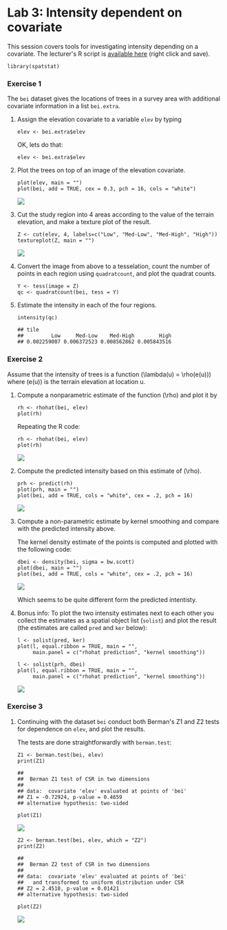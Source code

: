 Lab 3: Intensity dependent on covariate
================

This session covers tools for investigating intensity depending on a covariate.
The lecturer's R script is [available here](https://raw.githubusercontent.com/spatstat/testWorkshop/master/Scripts/script03.R) (right click and save).

``` {.r}
library(spatstat)
```

### Exercise 1

The `bei` dataset gives the locations of trees in a survey area with additional covariate information in a list `bei.extra`.

1.  Assign the elevation covariate to a variable `elev` by typing

    ``` {.r}
    elev <- bei.extra$elev
    ```

    OK, lets do that:

    ``` {.r}
    elev <- bei.extra$elev
    ```

2.  Plot the trees on top of an image of the elevation covariate.

    ``` {.r}
    plot(elev, main = "")
    plot(bei, add = TRUE, cex = 0.3, pch = 16, cols = "white")
    ```

    ![](/home/rubak/spatstat/testWorkshop/docs/solutions/solution03_files/figure-markdown_github/unnamed-chunk-5-1.png)

3.  Cut the study region into 4 areas according to the value of the terrain elevation, and make a texture plot of the result.

    ``` {.r}
    Z <- cut(elev, 4, labels=c("Low", "Med-Low", "Med-High", "High"))
    textureplot(Z, main = "")
    ```

    ![](/home/rubak/spatstat/testWorkshop/docs/solutions/solution03_files/figure-markdown_github/unnamed-chunk-6-1.png)

4.  Convert the image from above to a tesselation, count the number of points in each region using `quadratcount`, and plot the quadrat counts.

    ``` {.r}
    Y <- tess(image = Z)
    qc <- quadratcount(bei, tess = Y)
    ```

5.  Estimate the intensity in each of the four regions.

    ``` {.r}
    intensity(qc)
    ```

        ## tile
        ##         Low     Med-Low    Med-High        High 
        ## 0.002259007 0.006372523 0.008562862 0.005843516

### Exercise 2

Assume that the intensity of trees is a function \(\lambda(u) = \rho(e(u))\) where \(e(u)\) is the terrain elevation at location u.

1.  Compute a nonparametric estimate of the function \(\rho\) and plot it by

    ``` {.r}
    rh <- rhohat(bei, elev)
    plot(rh)
    ```

    Repeating the R code:

    ``` {.r}
    rh <- rhohat(bei, elev)
    plot(rh)
    ```

    ![](/home/rubak/spatstat/testWorkshop/docs/solutions/solution03_files/figure-markdown_github/unnamed-chunk-10-1.png)

2.  Compute the predicted intensity based on this estimate of \(\rho\).

    ``` {.r}
    prh <- predict(rh)
    plot(prh, main = "")
    plot(bei, add = TRUE, cols = "white", cex = .2, pch = 16)
    ```

    ![](/home/rubak/spatstat/testWorkshop/docs/solutions/solution03_files/figure-markdown_github/unnamed-chunk-11-1.png)

3.  Compute a non-parametric estimate by kernel smoothing and compare with the predicted intensity above.

    The kernel density estimate of the points is computed and plotted with the following code:

    ``` {.r}
    dbei <- density(bei, sigma = bw.scott)
    plot(dbei, main = "")
    plot(bei, add = TRUE, cols = "white", cex = .2, pch = 16)
    ```

    ![](/home/rubak/spatstat/testWorkshop/docs/solutions/solution03_files/figure-markdown_github/unnamed-chunk-12-1.png)

    Which seems to be quite different form the predicted intentisty.

4.  Bonus info: To plot the two intensity estimates next to each other you collect the estimates as a spatial object list (`solist`) and plot the result (the estimates are called `pred` and `ker` below):

    ``` {.r}
    l <- solist(pred, ker)
    plot(l, equal.ribbon = TRUE, main = "", 
         main.panel = c("rhohat prediction", "kernel smoothing"))
    ```

    ``` {.r}
    l <- solist(prh, dbei)
    plot(l, equal.ribbon = TRUE, main = "",
         main.panel = c("rhohat prediction", "kernel smoothing"))
    ```

    ![](/home/rubak/spatstat/testWorkshop/docs/solutions/solution03_files/figure-markdown_github/unnamed-chunk-14-1.png)

### Exercise 3

1.  Continuing with the dataset `bei` conduct both Berman's Z1 and Z2 tests for dependence on `elev`, and plot the results.

    The tests are done straightforwardly with `berman.test`:

    ``` {.r}
    Z1 <- berman.test(bei, elev)
    print(Z1)
    ```

        ## 
        ##  Berman Z1 test of CSR in two dimensions
        ## 
        ## data:  covariate 'elev' evaluated at points of 'bei'
        ## Z1 = -0.72924, p-value = 0.4659
        ## alternative hypothesis: two-sided

    ``` {.r}
    plot(Z1)
    ```

    ![](/home/rubak/spatstat/testWorkshop/docs/solutions/solution03_files/figure-markdown_github/unnamed-chunk-15-1.png)

    ``` {.r}
    Z2 <- berman.test(bei, elev, which = "Z2")
    print(Z2)
    ```

        ## 
        ##  Berman Z2 test of CSR in two dimensions
        ## 
        ## data:  covariate 'elev' evaluated at points of 'bei' 
        ##   and transformed to uniform distribution under CSR
        ## Z2 = 2.4518, p-value = 0.01421
        ## alternative hypothesis: two-sided

    ``` {.r}
    plot(Z2)
    ```

    ![](/home/rubak/spatstat/testWorkshop/docs/solutions/solution03_files/figure-markdown_github/unnamed-chunk-15-2.png)
